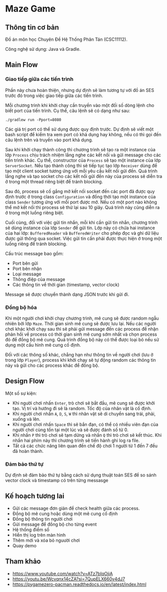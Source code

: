 # Maze Game

## Thông tin cơ bản

Đồ án môn học Chuyên Đề Hệ Thống Phân Tán (CSC11112).

Công nghệ sử dụng: Java và Gradle.

## Main Flow

### Giao tiếp giữa các tiến trình

Phần này chưa hoàn thiện, nhưng dự định sẽ làm tương tự với đồ án SES trước đó trong việc giao tiếp giữa các tiến trình.

Mỗi chương trình khi khởi chạy cần truyền vào một đối số dòng lệnh cho biết port của tiến trình. Cụ thể, câu lệnh sẽ có
dạng như sau:

```shell
./gradlew run -Pport=8080
```

Các giá trị port có thể sử dụng được quy định trước. Dự định sẽ viết một bash script để kiểm tra xem port có khả dụng hay không, nếu có thì gọi đến câu lệnh trên và truyền vào port khả dụng.

Sau khi khởi chạy thành công thì chương trình sẽ tạo ra một instance của lớp `Process` chịu trách nhiệm lắng nghe các kết nối và gửi message cho các tiến trình khác. Cụ thể, constructor của `Process` sẽ tạo một instance của lớp `ServerSocket`. Nếu tạo thành công thì sẽ tiếp tục tạo lớp `Receiver` dùng để tạo một client socket tương ứng với mỗi yêu cầu kết nối gửi đến. Quá trình lắng nghe và tạo socket cho các kết nối gửi đến này của process sẽ diễn tra ở trong một thread riêng biệt để tránh blocking.

Sau đó, process sẽ cố gắng mở kết nối socket đến các port đã được quy định trước ở trong class `Configuration` và đồng thời tạo một instance của class `Sender` tương ứng với mỗi port được mở. Nếu có một port nào không thể mở kết nối thì process sẽ thử lại sau 10 giây. Quá trình này cũng diễn ra ở trong một luồng riêng biệt.

Cuối cùng, đối với việc gửi tin nhắn, mỗi khi cần gửi tin nhắn, chương trình sẽ dùng instance của lớp `Sender` để gửi tin. Lớp này có chứa hai instance của hai lớp: `BufferedReader` và `BufferedWriter` cho phép đọc và ghi dữ liệu được gửi thông qua socket. Việc gửi tin cần phải được thực hiện ở trong một luồng riêng để tránh blocking.

Cấu trúc message bao gồm:

- Port bên gửi
- Port bên nhận
- Loại message
- Thông điệp của message
- Các thông tin về thời gian (timestamp, vector clock)

Message sẽ được chuyển thành dạng JSON trước khi gửi đi.

### Đồng bộ hóa

Khi một người chơi khởi chạy chương trình, mê cung sẽ được random ngẫu nhiên bởi lớp `Maze`. Thời gian sinh mê cung sẽ được lưu lại. Nếu các người chơi khác khởi chạy sau thì sẽ phải gửi message đến các process để nhận phản hồi về process có thời gian sinh mê cung sớm nhất và chọn process đó để đồng bộ mê cung. Quá trình đồng bộ này có thể được loại bỏ nếu sử dụng một cấu hình mê cung cố định.

Đối với các thông số khác, chẳng hạn như thông tin về người chơi (lưu ở trong lớp `Player`), process khi khởi chạy sẽ tự động random các thông tin này và gửi cho các process khác để đồng bộ.

## Design Flow
Một số sự kiện:
- Khi người chơi nhấn `Enter`, trò chơi sẽ bắt đầu, mê cung sẽ được khởi tạo. Vị trí và hướng đi sẽ là random. Tốc độ của nhân vật là cố định.
- Khi người chơi nhấn `A`, `D`, `S`, `W` thì nhân vật sẽ di chuyển sang trái, phải, xuống và lên.
- Khi người chơi nhấn `Space` thì sẽ bắn đạn, có thể có nhiều viên đạn của người chơi cùng tồn tại một lúc và sẽ được đánh số từ 0.
- Khi nhấn `P` thì trò chơi sẽ tạm dừng và nhấn `Q` thì trò chơi sẽ kết thúc. Khi nhấn hai phím này thì chương trình sẽ tiến hành ghi log ra file.
- Tất cả các chức năng liên quan đến chế độ chơi 1 người từ 1 đến 7 đều đã hoàn thành.

### Đảm bảo thứ tự
Dự định sẽ đảm bảo thứ tự bằng cách sử dụng thuật toán SES để so sánh vector clock và timestamp có trên từng messasge

## Kế hoạch tương lai

- Gửi các message đơn giản để check health giữa các process.
- Đồng bộ mê cung hoặc dùng một mê cung cố định
- Đồng bộ thông tin người chơi
- Gửi message để đồng bộ cho từng event
- Hệ thống điểm số
- Hiển thị log trên màn hình
- Thêm mới và xóa bỏ nguười chơi
- Quay demo

## Tham khảo
- https://www.youtube.com/watch?v=ATz7bIqOjiA
- https://youtu.be/Wcvqnx14cZA?si=7QupELX660v4dJ7
- https://pygamezero-pacman.readthedocs.io/en/latest/index.html

